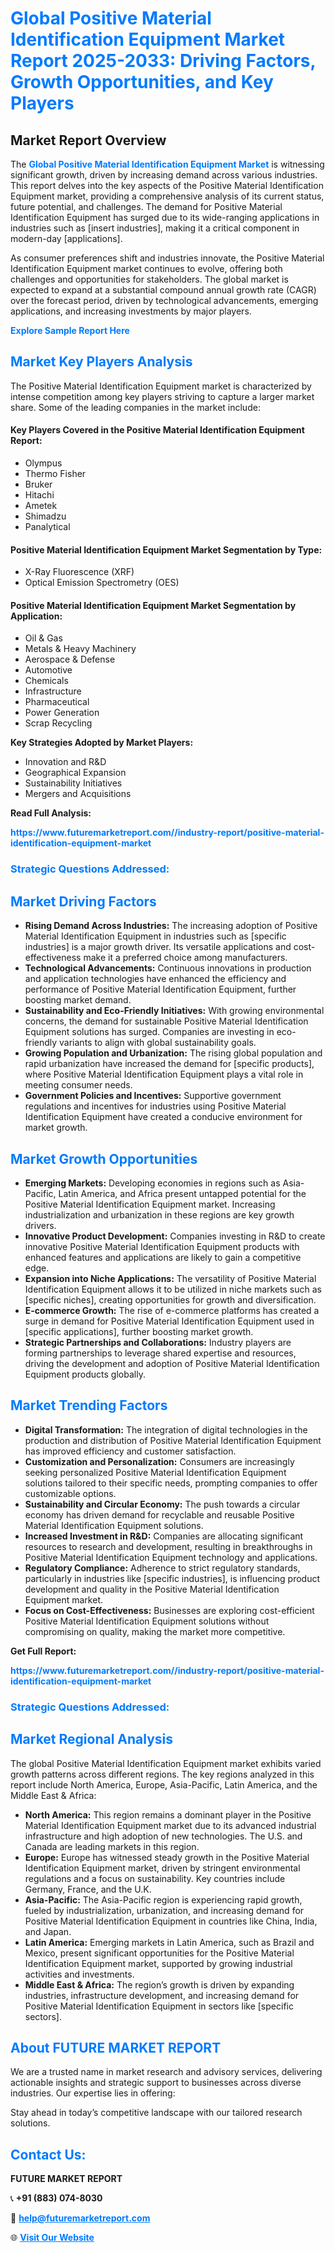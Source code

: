 <h1 style="color: #007BFF;">Global Positive Material Identification Equipment Market Report 2025-2033: Driving Factors, Growth Opportunities, and Key Players</h1>

<section id="overview">
<h2>Market Report Overview</h2>
<p>The <a href="https://www.futuremarketreport.com//industry-report/positive-material-identification-equipment-market" style="color: #007BFF; text-decoration: none;"><strong>Global Positive Material Identification Equipment Market</strong></a> is witnessing significant growth, driven by increasing demand across various industries. This report delves into the key aspects of the Positive Material Identification Equipment market, providing a comprehensive analysis of its current status, future potential, and challenges. The demand for Positive Material Identification Equipment has surged due to its wide-ranging applications in industries such as [insert industries], making it a critical component in modern-day [applications].</p>
<p>As consumer preferences shift and industries innovate, the Positive Material Identification Equipment market continues to evolve, offering both challenges and opportunities for stakeholders. The global market is expected to expand at a substantial compound annual growth rate (CAGR) over the forecast period, driven by technological advancements, emerging applications, and increasing investments by major players.</p>
</section>

<section id="overview">
<p><a href="https://www.futuremarketreport.com//request-sample/reportId=53711" style="color: #007BFF; text-decoration: none;"><strong>Explore Sample Report Here</strong></a></p>
</section>

<section id="key-players">
<h2 style="color: #007BFF;">Market Key Players Analysis</h2>
<p>The Positive Material Identification Equipment market is characterized by intense competition among key players striving to capture a larger market share. Some of the leading companies in the market include:</p>
<h4>Key Players Covered in the Positive Material Identification Equipment Report:</h4>
<ul><li>Olympus</li><li>Thermo Fisher</li><li>Bruker</li><li>Hitachi</li><li>Ametek</li><li>Shimadzu</li><li>Panalytical</li></ul>
<h4>Positive Material Identification Equipment Market Segmentation by Type:</h4>
<ul><li>X-Ray Fluorescence (XRF)</li><li>Optical Emission Spectrometry (OES)</li></ul>

<h4>Positive Material Identification Equipment Market Segmentation by Application:</h4>
<ul><li>Oil &amp; Gas</li><li>Metals &amp; Heavy Machinery</li><li>Aerospace &amp; Defense</li><li>Automotive</li><li>Chemicals</li><li>Infrastructure</li><li>Pharmaceutical</li><li>Power Generation</li><li>Scrap Recycling</li></ul>
<p><strong>Key Strategies Adopted by Market Players:</strong></p>
<ul>
<li>Innovation and R&D</li>
<li>Geographical Expansion</li>
<li>Sustainability Initiatives</li>
<li>Mergers and Acquisitions</li>
</ul>
</section>

<section>
<p><strong>Read Full Analysis: </strong></p><a href="https://www.futuremarketreport.com//industry-report/positive-material-identification-equipment-market" style="color: #007BFF; text-decoration: none;"><strong>https://www.futuremarketreport.com//industry-report/positive-material-identification-equipment-market</strong></a>
<h3 style="color: #007BFF;">Strategic Questions Addressed:</h3>
</section>

<section id="driving-factors">
<h2 style="color: #007BFF;">Market Driving Factors</h2>
<ul>
<li><strong>Rising Demand Across Industries:</strong> The increasing adoption of Positive Material Identification Equipment in industries such as [specific industries] is a major growth driver. Its versatile applications and cost-effectiveness make it a preferred choice among manufacturers.</li>
<li><strong>Technological Advancements:</strong> Continuous innovations in production and application technologies have enhanced the efficiency and performance of Positive Material Identification Equipment, further boosting market demand.</li>
<li><strong>Sustainability and Eco-Friendly Initiatives:</strong> With growing environmental concerns, the demand for sustainable Positive Material Identification Equipment solutions has surged. Companies are investing in eco-friendly variants to align with global sustainability goals.</li>
<li><strong>Growing Population and Urbanization:</strong> The rising global population and rapid urbanization have increased the demand for [specific products], where Positive Material Identification Equipment plays a vital role in meeting consumer needs.</li>
<li><strong>Government Policies and Incentives:</strong> Supportive government regulations and incentives for industries using Positive Material Identification Equipment have created a conducive environment for market growth.</li>
</ul>
</section>

<section id="growth-opportunities">
<h2 style="color: #007BFF;">Market Growth Opportunities</h2>
<ul>
<li><strong>Emerging Markets:</strong> Developing economies in regions such as Asia-Pacific, Latin America, and Africa present untapped potential for the Positive Material Identification Equipment market. Increasing industrialization and urbanization in these regions are key growth drivers.</li>
<li><strong>Innovative Product Development:</strong> Companies investing in R&D to create innovative Positive Material Identification Equipment products with enhanced features and applications are likely to gain a competitive edge.</li>
<li><strong>Expansion into Niche Applications:</strong> The versatility of Positive Material Identification Equipment allows it to be utilized in niche markets such as [specific niches], creating opportunities for growth and diversification.</li>
<li><strong>E-commerce Growth:</strong> The rise of e-commerce platforms has created a surge in demand for Positive Material Identification Equipment used in [specific applications], further boosting market growth.</li>
<li><strong>Strategic Partnerships and Collaborations:</strong> Industry players are forming partnerships to leverage shared expertise and resources, driving the development and adoption of Positive Material Identification Equipment products globally.</li>
</ul>
</section>

<section id="trending-factors">
<h2 style="color: #007BFF;">Market Trending Factors</h2>
<ul>
<li><strong>Digital Transformation:</strong> The integration of digital technologies in the production and distribution of Positive Material Identification Equipment has improved efficiency and customer satisfaction.</li>
<li><strong>Customization and Personalization:</strong> Consumers are increasingly seeking personalized Positive Material Identification Equipment solutions tailored to their specific needs, prompting companies to offer customizable options.</li>
<li><strong>Sustainability and Circular Economy:</strong> The push towards a circular economy has driven demand for recyclable and reusable Positive Material Identification Equipment solutions.</li>
<li><strong>Increased Investment in R&D:</strong> Companies are allocating significant resources to research and development, resulting in breakthroughs in Positive Material Identification Equipment technology and applications.</li>
<li><strong>Regulatory Compliance:</strong> Adherence to strict regulatory standards, particularly in industries like [specific industries], is influencing product development and quality in the Positive Material Identification Equipment market.</li>
<li><strong>Focus on Cost-Effectiveness:</strong> Businesses are exploring cost-efficient Positive Material Identification Equipment solutions without compromising on quality, making the market more competitive.</li>
</ul>
</section>

<section>
<p><strong>Get Full Report: </strong></p><a href="https://www.futuremarketreport.com//industry-report/positive-material-identification-equipment-market" style="color: #007BFF; text-decoration: none;"><strong>https://www.futuremarketreport.com//industry-report/positive-material-identification-equipment-market</strong></a>
<h3 style="color: #007BFF;">Strategic Questions Addressed:</h3>
</section>


<section id="regional-analysis">
<h2 style="color: #007BFF;">Market Regional Analysis</h2>
<p>The global Positive Material Identification Equipment market exhibits varied growth patterns across different regions. The key regions analyzed in this report include North America, Europe, Asia-Pacific, Latin America, and the Middle East & Africa:</p>
<ul>
<li><strong>North America:</strong> This region remains a dominant player in the Positive Material Identification Equipment market due to its advanced industrial infrastructure and high adoption of new technologies. The U.S. and Canada are leading markets in this region.</li>
<li><strong>Europe:</strong> Europe has witnessed steady growth in the Positive Material Identification Equipment market, driven by stringent environmental regulations and a focus on sustainability. Key countries include Germany, France, and the U.K.</li>
<li><strong>Asia-Pacific:</strong> The Asia-Pacific region is experiencing rapid growth, fueled by industrialization, urbanization, and increasing demand for Positive Material Identification Equipment in countries like China, India, and Japan.</li>
<li><strong>Latin America:</strong> Emerging markets in Latin America, such as Brazil and Mexico, present significant opportunities for the Positive Material Identification Equipment market, supported by growing industrial activities and investments.</li>
<li><strong>Middle East & Africa:</strong> The region’s growth is driven by expanding industries, infrastructure development, and increasing demand for Positive Material Identification Equipment in sectors like [specific sectors].</li>
</ul>
</section>

<footer>
<h2 style="color: #007BFF;">About FUTURE MARKET REPORT</h2>
<p>We are a trusted name in market research and advisory services, delivering actionable insights and strategic support to businesses across diverse industries. Our expertise lies in offering:</p>

<p>Stay ahead in today’s competitive landscape with our tailored research solutions.</p>

<h2 style="color: #007BFF;">Contact Us:</h2>
<p><strong>FUTURE MARKET REPORT</strong></p>
<p>📞 <strong>+91 (883) 074-8030</strong></p>
<p>📧 <strong><a href="mailto:help@futuremarketreport.com" style="color: #007BFF;">help@futuremarketreport.com</a></strong></p>
<p>🌐 <strong><a href="https://www.futuremarketreport.com/" style="color: #007BFF;">Visit Our Website</a></strong></p>
</footer>